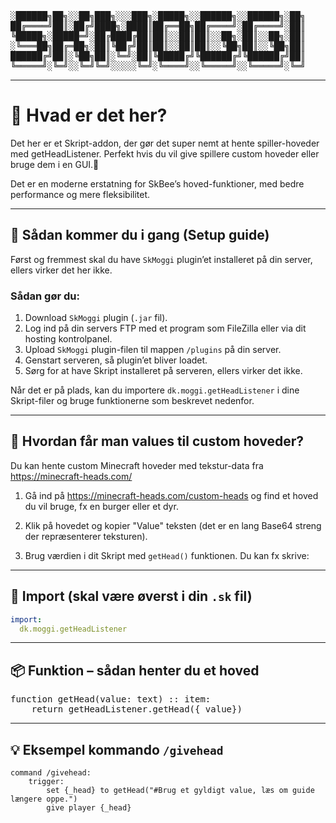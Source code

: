 <p align="center">
<pre>
░██████╗██╗░░██╗███╗░░░███╗░█████╗░░██████╗░░██████╗░██╗
██╔════╝██║░██╔╝████╗░████║██╔══██╗██╔════╝░██╔════╝░██║
╚█████╗░█████═╝░██╔████╔██║██║░░██║██║░░██╗░██║░░██╗░██║
░╚═══██╗██╔═██╗░██║╚██╔╝██║██║░░██║██║░░╚██╗██║░░╚██╗██║
██████╔╝██║░╚██╗██║░╚═╝░██║╚█████╔╝╚██████╔╝╚██████╔╝██║
╚═════╝░╚═╝░░╚═╝╚═╝░░░░░╚═╝░╚════╝░░╚═════╝░░╚═════╝░╚═╝
</pre>
</p>

---

# 🧠 Hvad er det her?

Det her er et Skript-addon, der gør det super nemt at hente spiller-hoveder med getHeadListener.
Perfekt hvis du vil give spillere custom hoveder eller bruge dem i en GUI.🧠

Det er en moderne erstatning for SkBee’s hoved-funktioner, med bedre performance og mere fleksibilitet.

---

## 🚀 Sådan kommer du i gang (Setup guide)

Først og fremmest skal du have `SkMoggi` plugin’et installeret på din server, ellers virker det her ikke.  

### Sådan gør du:  
1. Download `SkMoggi` plugin (`.jar` fil).  
2. Log ind på din servers FTP med et program som FileZilla eller via dit hosting kontrolpanel.  
3. Upload `SkMoggi` plugin-filen til mappen `/plugins` på din server.  
4. Genstart serveren, så plugin’et bliver loadet.  
5. Sørg for at have Skript installeret på serveren, ellers virker det ikke.  

Når det er på plads, kan du importere `dk.moggi.getHeadListener` i dine Skript-filer og bruge funktionerne som beskrevet nedenfor.

---

## 🧩 Hvordan får man values til custom hoveder?

Du kan hente custom Minecraft hoveder med tekstur-data fra https://minecraft-heads.com/

1. Gå ind på https://minecraft-heads.com/custom-heads og find et hoved du vil bruge, fx en burger eller et dyr.

2. Klik på hovedet og kopier "Value" teksten (det er en lang Base64 streng der repræsenterer teksturen).

3. Brug værdien i dit Skript med `getHead()` funktionen. Du kan fx skrive:
   
---

## 🔌 Import (skal være øverst i din `.sk` fil)

~~~yaml
import:
  dk.moggi.getHeadListener
~~~

---

## 📦 Funktion – sådan henter du et hoved

<p align="center">
<pre>
function getHead(value: text) :: item:
    return getHeadListener.getHead({_value})
</pre>
</p>

---

## 💡 Eksempel kommando `/givehead`

```skript
command /givehead:
    trigger:
        set {_head} to getHead("#Brug et gyldigt value, læs om guide længere oppe.")
        give player {_head}
